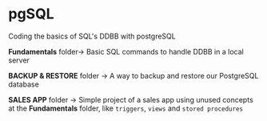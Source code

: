 # pgSQL
Coding the basics of SQL's DDBB with postgreSQL

**Fundamentals** folder-> Basic SQL commands to handle DDBB in a local server 

**BACKUP & RESTORE** folder -> A way to backup and restore our PostgreSQL database

**SALES APP** folder -> Simple project of a sales app using unused concepts at the **Fundamentals** folder, like `triggers`, `views` and `stored procedures`
